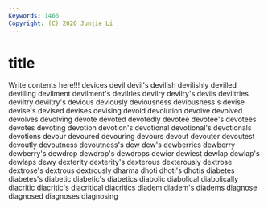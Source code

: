 ```yaml
---
Keywords: 1466
Copyright: (C) 2020 Junjie Li
---
```


# title

Write contents here!!!
devices 
devil 
devil's 
devilish 
devilishly 
devilled 
devilling
devilment 
devilment's 
devilries 
devilry 
devilry's 
devils 
deviltries 
deviltry 
deviltry's 
devious
deviously 
deviousness 
deviousness's 
devise 
devise's 
devised 
devises 
devising 
devoid 
devolution
devolve 
devolved 
devolves 
devolving 
devote 
devoted 
devotedly 
devotee 
devotee's 
devotees
devotes 
devoting 
devotion 
devotion's 
devotional 
devotional's 
devotionals 
devotions 
devour 
devoured
devouring 
devours 
devout 
devouter 
devoutest 
devoutly 
devoutness 
devoutness's 
dew 
dew's
dewberries 
dewberry 
dewberry's 
dewdrop 
dewdrop's 
dewdrops 
dewier 
dewiest 
dewlap 
dewlap's
dewlaps 
dewy 
dexterity 
dexterity's 
dexterous 
dexterously 
dextrose 
dextrose's 
dextrous 
dextrously
dharma 
dhoti 
dhoti's 
dhotis 
diabetes 
diabetes's 
diabetic 
diabetic's 
diabetics 
diabolic
diabolical 
diabolically 
diacritic 
diacritic's 
diacritical 
diacritics 
diadem 
diadem's 
diadems 
diagnose
diagnosed 
diagnoses 
diagnosing 
